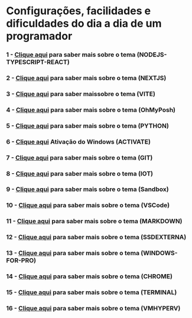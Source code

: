 # Configurações, facilidades e dificuldades do dia a dia de um programador

### 1 - **[Clique aqui](JAVASCRIPT/NODEJS-TYPESCRIPT-REACT.md)** para saber mais sobre o tema (NODEJS-TYPESCRIPT-REACT) 

### 2 - **[Clique aqui](JAVASCRIPT/NEXTJS.md)** para saber mais sobre o tema (NEXTJS) 

### 3 - **[Clique aqui](JAVASCRIPT/VITE.md)** para saber  maissobre o tema (VITE) 

### 4 - **[Clique aqui](OMYPOSH.md)** para saber mais sobre o tema (OhMyPosh) 

### 5 - **[Clique aqui](PYTHON/PYTHON.md)** para saber mais sobre o tema (PYTHON) 

### 6 - **[Clique aqui](ACTIVATE.md)** Ativação do Windows (ACTIVATE)

### 7 - **[Clique aqui](GIT.md)** para saber mais sobre o tema (GIT) 

### 8 - **[Clique aqui](IOT.md)** para saber mais sobre o tema (IOT) 

### 9 - **[Clique aqui](SANDBOX.md)** para saber mais sobre o tema (Sandbox)

### 10 - **[Clique aqui](VSCODE.md)** para saber mais sobre o tema (VSCode)

### 11 - **[Clique aqui](MARKDOWN.md)** para saber mais sobre o tema (MARKDOWN) 

### 12 - **[Clique aqui](SSDEXTERNA.md)** para saber mais sobre o tema (SSDEXTERNA) 

### 13 - **[Clique aqui](WINDOWS-FOR-PRO.md)** para saber mais sobre o tema (WINDOWS-FOR-PRO) 

### 14 - **[Clique aqui](CHROME.md)** para saber mais sobre o tema (CHROME) 

### 15 - **[Clique aqui](TERMINAL.md)** para saber mais sobre o tema (TERMINAL)

### 16 - **[Clique aqui](VMHYPERV.md)** para saber mais sobre o tema (VMHYPERV)




